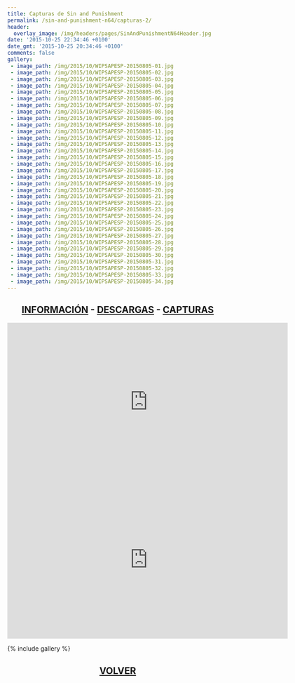 ```yaml
---
title: Capturas de Sin and Punishment
permalink: /sin-and-punishment-n64/capturas-2/
header:
  overlay_image: /img/headers/pages/SinAndPunishmentN64Header.jpg
date: '2015-10-25 22:34:46 +0100'
date_gmt: '2015-10-25 20:34:46 +0100'
comments: false
gallery:
 - image_path: /img/2015/10/WIPSAPESP-20150805-01.jpg
 - image_path: /img/2015/10/WIPSAPESP-20150805-02.jpg
 - image_path: /img/2015/10/WIPSAPESP-20150805-03.jpg
 - image_path: /img/2015/10/WIPSAPESP-20150805-04.jpg
 - image_path: /img/2015/10/WIPSAPESP-20150805-05.jpg
 - image_path: /img/2015/10/WIPSAPESP-20150805-06.jpg
 - image_path: /img/2015/10/WIPSAPESP-20150805-07.jpg
 - image_path: /img/2015/10/WIPSAPESP-20150805-08.jpg
 - image_path: /img/2015/10/WIPSAPESP-20150805-09.jpg
 - image_path: /img/2015/10/WIPSAPESP-20150805-10.jpg
 - image_path: /img/2015/10/WIPSAPESP-20150805-11.jpg
 - image_path: /img/2015/10/WIPSAPESP-20150805-12.jpg
 - image_path: /img/2015/10/WIPSAPESP-20150805-13.jpg
 - image_path: /img/2015/10/WIPSAPESP-20150805-14.jpg
 - image_path: /img/2015/10/WIPSAPESP-20150805-15.jpg
 - image_path: /img/2015/10/WIPSAPESP-20150805-16.jpg
 - image_path: /img/2015/10/WIPSAPESP-20150805-17.jpg
 - image_path: /img/2015/10/WIPSAPESP-20150805-18.jpg
 - image_path: /img/2015/10/WIPSAPESP-20150805-19.jpg
 - image_path: /img/2015/10/WIPSAPESP-20150805-20.jpg
 - image_path: /img/2015/10/WIPSAPESP-20150805-21.jpg
 - image_path: /img/2015/10/WIPSAPESP-20150805-22.jpg
 - image_path: /img/2015/10/WIPSAPESP-20150805-23.jpg
 - image_path: /img/2015/10/WIPSAPESP-20150805-24.jpg
 - image_path: /img/2015/10/WIPSAPESP-20150805-25.jpg
 - image_path: /img/2015/10/WIPSAPESP-20150805-26.jpg
 - image_path: /img/2015/10/WIPSAPESP-20150805-27.jpg
 - image_path: /img/2015/10/WIPSAPESP-20150805-28.jpg
 - image_path: /img/2015/10/WIPSAPESP-20150805-29.jpg
 - image_path: /img/2015/10/WIPSAPESP-20150805-30.jpg
 - image_path: /img/2015/10/WIPSAPESP-20150805-31.jpg
 - image_path: /img/2015/10/WIPSAPESP-20150805-32.jpg
 - image_path: /img/2015/10/WIPSAPESP-20150805-33.jpg
 - image_path: /img/2015/10/WIPSAPESP-20150805-34.jpg
---
```

<h2 style="text-align: center;"><strong><a href="/sin-and-punishment-n64/informacion/">INFORMACIÓN</a> - <a href="/sin-and-punishment-n64/descargar/">DESCARGAS</a> - <a href="/sin-and-punishment-n64/capturas-2/">CAPTURAS</a></strong></h2>

<center><iframe width="640" height="360" src="https://www.youtube-nocookie.com/embed/IrQ-IXmQInc?rel=0" frameborder="0" allow="accelerometer; autoplay; encrypted-media; gyroscope; picture-in-picture" allowfullscreen></iframe></center>

<center><iframe width="640" height="360" src="https://www.youtube-nocookie.com/embed/32nxXdVDGwY?rel=0" frameborder="0" allow="accelerometer; autoplay; encrypted-media; gyroscope; picture-in-picture" allowfullscreen></iframe></center>

{% include gallery %}

<h2 style="text-align: center;"><a href="/sin-and-punishment-n64/"><strong>VOLVER</strong></a></h2>

